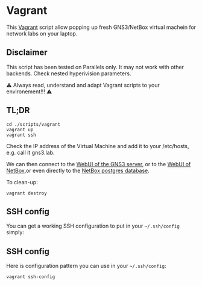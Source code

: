 # Vagrant

This [Vagrant](https://learn.hashicorp.com/vagrant) script allow popping up fresh GNS3/NetBox virtual machein for
network labs on your laptop.

## Disclaimer

This script has been tested on Parallels only. It may not work with other backends. Check nested hyperivision
parameters.

⚠️ Always read, understand and adapt Vagrant scripts to your environement!!! ⚠️

## TL;DR

```
cd ./scripts/vagrant
vagrant up
vagrant ssh
```

Check the IP address of the Virtual Machine and add it to your /etc/hosts, e.g. call it gns3.lab.

We can then connect to the [WebUI of the GNS3 server](http://gns3.lab:3080), or to
the [WebUI of NetBox](http://gns3.lab:8080),or even directly to
the [NetBox postgres database](postgres://netbox:J5brHrAXFLQSif0K@gns3.lab/netbox).

To clean-up:

```
vagrant destroy
```

## SSH config

You can get a working SSH configuration to put in your `~/.ssh/config` simply:

## SSH config

Here is configuration pattern you can use in your `~/.ssh/config`:

```
vagrant ssh-config
```
